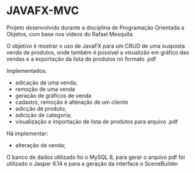 # JAVAFX-MVC
 Projeto desenvolvido durante a disciplina de Programação Orientada a Objetos, com base nos vídeos do Rafael Mesquita
 
 O objetivo é mostrar o uso de JavaFX para um CRUD de uma susposta venda de produtos, onde também é possível a visualizão em gráfico das vendas e a exportação da lista de produtos no formato .pdf
 
 Implementados: 
  - adicação de uma venda;
  - remoção de uma venda
  - geração de gráficos de venda
  - cadastro, remoção e alteração de um cliente
  - adicção de produto;
  - adicição de categoria;
  - visualização e importação de lista de produtos para  arquivo .pdf
  
 Há implementar:
  
  - alteração de venda;
  
  O banco de dados utilizado foi o MySQL 8, para gerar o arquivo pdf foi utilizado o Jasper 6.14 e para a geração da interface o SceneBuilder
  
